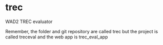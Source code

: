 # trec
WAD2 TREC evaluator

Remember, the folder and git repository are called trec but the project is called treceval
and the web app is trec_eval_app